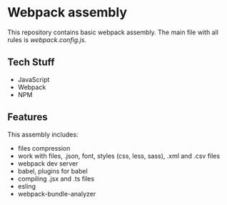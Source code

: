 # Webpack assembly

This repository contains basic webpack assembly. The main file with all rules is *webpack.config.js*.

## Tech Stuff
- JavaScript
- Webpack
- NPM

## Features
This assembly includes:
- files compression
- work with files, .json, font, styles (css, less, sass), .xml and .csv files
- webpack dev server
- babel, plugins for babel
- compiling .jsx and .ts files
- esling
- webpack-bundle-analyzer